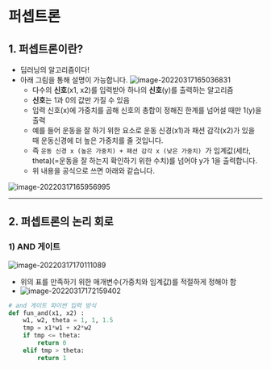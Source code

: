 



# 퍼셉트론

## 1. 퍼셉트론이란?

- 딥러닝의 알고리즘이다!
- 아래 그림을 통해 설명이 가능합니다.
  ![image-20220317165036831](C:\Users\vjkim\AppData\Roaming\Typora\typora-user-images\image-20220317165036831.png)
  - 다수의 **신호**(x1, x2)를 입력받아 하나의 **신호**(y)를 출력하는 알고리즘
  - **신호**는 1과 0의 값만 가질 수 있음
  - 입력 신호(x)에 가중치를 곱해 신호의 총합이 정해진 한계를 넘어설 때만 1(y)을 출력
  - 예를 들어 운동을 잘 하기 위한 요소로 운동 신경(x1)과 패션 감각(x2)가 있을 때 운동신경에 더 높은 가중치를 줄 것입니다.
  - 즉 `운동 신경 x (높은 가중치) + 패션 감각 x (낮은 가중치) `가 임계값(세타, theta)(=운동을 잘 하는지 확인하기 위한 수치)를 넘어야 y가 1을 출력합니다.
  - 위 내용을 공식으로 쓰면 아래와 같습니다.

![image-20220317165956995](C:\Users\vjkim\AppData\Roaming\Typora\typora-user-images\image-20220317165956995.png)

---

## 2. 퍼셉트론의 논리 회로



### 1) AND 게이트

![image-20220317170111089](C:\Users\vjkim\AppData\Roaming\Typora\typora-user-images\image-20220317170111089.png)

- 위의 표를 만족하기 위한 매개변수(가중치와 임계값)를 적절하게 정해야 함
- ![image-20220317172159402](C:\Users\vjkim\AppData\Roaming\Typora\typora-user-images\image-20220317172159402.png)

```python
# and 게이트 파이썬 입력 방식
def fun_and(x1, x2) :
    w1, w2, theta = 1, 1, 1.5
    tmp = x1*w1 + x2*w2
    if tmp <= theta:
        return 0
    elif tmp > theta:
        return 1
```

